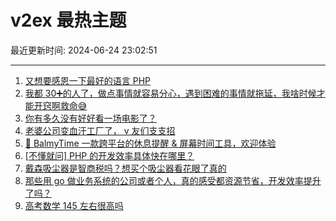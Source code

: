 # v2ex 最热主题

最近更新时间: 2024-06-24 23:02:51

--- 
1. [又想要感恩一下最好的语言 PHP](https://www.v2ex.com/t/1051947) 
2. [我都 30➕的人了，做点事情就容易分心，遇到困难的事情就拖延，我啥时候才能开窍啊救命😅](https://www.v2ex.com/t/1051968) 
3. [你有多久没有好好看一场电影了？](https://www.v2ex.com/t/1051989) 
4. [老婆公司变血汗工厂了， v 友们支支招](https://www.v2ex.com/t/1052022) 
5. [🌼 BalmyTime 一款跨平台的休息提醒 & 屏幕时间工具，欢迎体验](https://www.v2ex.com/t/1052074) 
6. [[不懂就问] PHP 的开发效率具体快在哪里？](https://www.v2ex.com/t/1051995) 
7. [戴森吸尘器是智商税吗？想买个吸尘器看花眼了真的](https://www.v2ex.com/t/1052027) 
8. [那些用 go 做业务系统的公司或者个人，真的感受都资源节省，开发效率提升了吗？](https://www.v2ex.com/t/1052043) 
9. [高考数学 145 左右很高吗](https://www.v2ex.com/t/1052172) 
